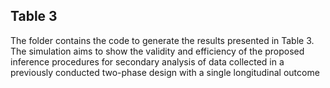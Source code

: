 ## Table 3

The folder contains the code to generate the results presented in Table 3. 
The simulation aims to show the validity and efficiency of the proposed inference procedures for secondary analysis of data collected in a previously conducted two-phase design with a single longitudinal outcome
